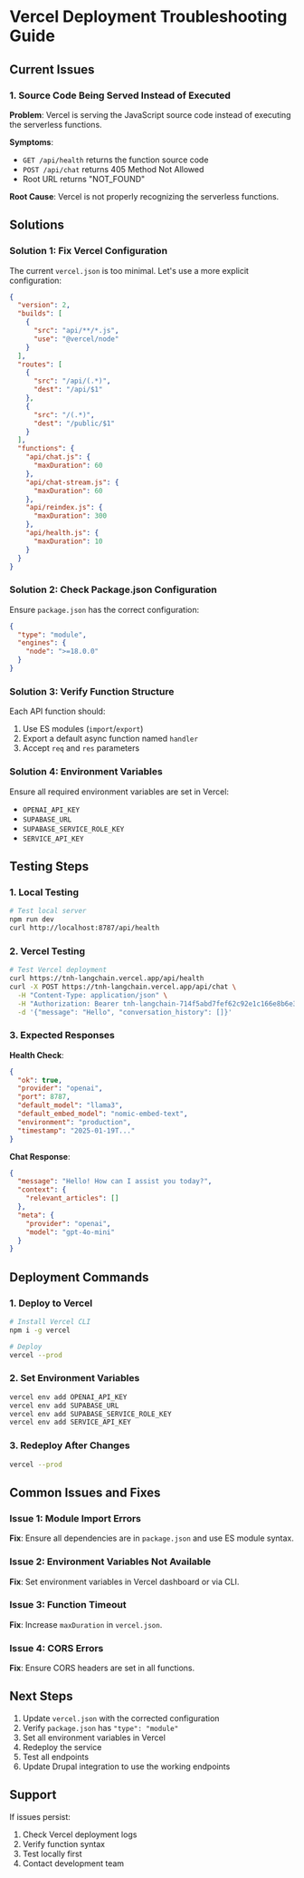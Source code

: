 # Vercel Deployment Troubleshooting Guide

## Current Issues

### 1. Source Code Being Served Instead of Executed
**Problem**: Vercel is serving the JavaScript source code instead of executing the serverless functions.

**Symptoms**:
- `GET /api/health` returns the function source code
- `POST /api/chat` returns 405 Method Not Allowed
- Root URL returns "NOT_FOUND"

**Root Cause**: Vercel is not properly recognizing the serverless functions.

## Solutions

### Solution 1: Fix Vercel Configuration

The current `vercel.json` is too minimal. Let's use a more explicit configuration:

```json
{
  "version": 2,
  "builds": [
    {
      "src": "api/**/*.js",
      "use": "@vercel/node"
    }
  ],
  "routes": [
    {
      "src": "/api/(.*)",
      "dest": "/api/$1"
    },
    {
      "src": "/(.*)",
      "dest": "/public/$1"
    }
  ],
  "functions": {
    "api/chat.js": {
      "maxDuration": 60
    },
    "api/chat-stream.js": {
      "maxDuration": 60
    },
    "api/reindex.js": {
      "maxDuration": 300
    },
    "api/health.js": {
      "maxDuration": 10
    }
  }
}
```

### Solution 2: Check Package.json Configuration

Ensure `package.json` has the correct configuration:

```json
{
  "type": "module",
  "engines": {
    "node": ">=18.0.0"
  }
}
```

### Solution 3: Verify Function Structure

Each API function should:
1. Use ES modules (`import`/`export`)
2. Export a default async function named `handler`
3. Accept `req` and `res` parameters

### Solution 4: Environment Variables

Ensure all required environment variables are set in Vercel:
- `OPENAI_API_KEY`
- `SUPABASE_URL`
- `SUPABASE_SERVICE_ROLE_KEY`
- `SERVICE_API_KEY`

## Testing Steps

### 1. Local Testing
```bash
# Test local server
npm run dev
curl http://localhost:8787/api/health
```

### 2. Vercel Testing
```bash
# Test Vercel deployment
curl https://tnh-langchain.vercel.app/api/health
curl -X POST https://tnh-langchain.vercel.app/api/chat \
  -H "Content-Type: application/json" \
  -H "Authorization: Bearer tnh-langchain-714f5abd7fef62c92e1c166e8b6e36e8" \
  -d '{"message": "Hello", "conversation_history": []}'
```

### 3. Expected Responses

**Health Check**:
```json
{
  "ok": true,
  "provider": "openai",
  "port": 8787,
  "default_model": "llama3",
  "default_embed_model": "nomic-embed-text",
  "environment": "production",
  "timestamp": "2025-01-19T..."
}
```

**Chat Response**:
```json
{
  "message": "Hello! How can I assist you today?",
  "context": {
    "relevant_articles": []
  },
  "meta": {
    "provider": "openai",
    "model": "gpt-4o-mini"
  }
}
```

## Deployment Commands

### 1. Deploy to Vercel
```bash
# Install Vercel CLI
npm i -g vercel

# Deploy
vercel --prod
```

### 2. Set Environment Variables
```bash
vercel env add OPENAI_API_KEY
vercel env add SUPABASE_URL
vercel env add SUPABASE_SERVICE_ROLE_KEY
vercel env add SERVICE_API_KEY
```

### 3. Redeploy After Changes
```bash
vercel --prod
```

## Common Issues and Fixes

### Issue 1: Module Import Errors
**Fix**: Ensure all dependencies are in `package.json` and use ES module syntax.

### Issue 2: Environment Variables Not Available
**Fix**: Set environment variables in Vercel dashboard or via CLI.

### Issue 3: Function Timeout
**Fix**: Increase `maxDuration` in `vercel.json`.

### Issue 4: CORS Errors
**Fix**: Ensure CORS headers are set in all functions.

## Next Steps

1. Update `vercel.json` with the corrected configuration
2. Verify `package.json` has `"type": "module"`
3. Set all environment variables in Vercel
4. Redeploy the service
5. Test all endpoints
6. Update Drupal integration to use the working endpoints

## Support

If issues persist:
1. Check Vercel deployment logs
2. Verify function syntax
3. Test locally first
4. Contact development team
